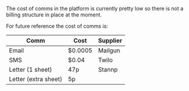 The cost of comms in the platform is currently pretty low so there is not a billing structure in place at the moment. 

For future reference the cost of comms is:

| Comm                 | Cost    | Supplier |
|----------------------|---------|----------|
| Email                | $0.0005 | Mailgun  |
| SMS                  | $0.04   | Twilo    |
| Letter (1 sheet)     | 47p     | Stannp   |
| Letter (extra sheet) | 5p      |          |